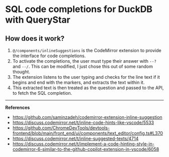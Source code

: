 # SQL code completions for DuckDB with QueryStar

## How does it work?

1. `@/components/inlineSuggestions` is the CodeMirror extension to provide the interface for code completions.
2. To activate the completions, the user must type their answer with `--?` and `--/`. This can be modified, I just chose this out of some random thought.
3. The extension listens to the user typing and checks for the line text if it begins and end with the markers, and extracts the text within it.
3. This extracted text is then treated as the question and passed to the API, to fetch the SQL completion. 

---

**References**

- https://github.com/saminzadeh/codemirror-extension-inline-suggestion
- https://discuss.codemirror.net/t/inline-code-hints-like-vscode/5533
- https://github.com/ChromeDevTools/devtools-frontend/blob/main/front_end/ui/components/text_editor/config.ts#L370
- https://discuss.codemirror.net/t/inline-suggested-texts/4714
- https://discuss.codemirror.net/t/implement-a-code-hinting-style-in-codemirror-6-similar-to-the-github-copilot-extension-in-vscode/6058

